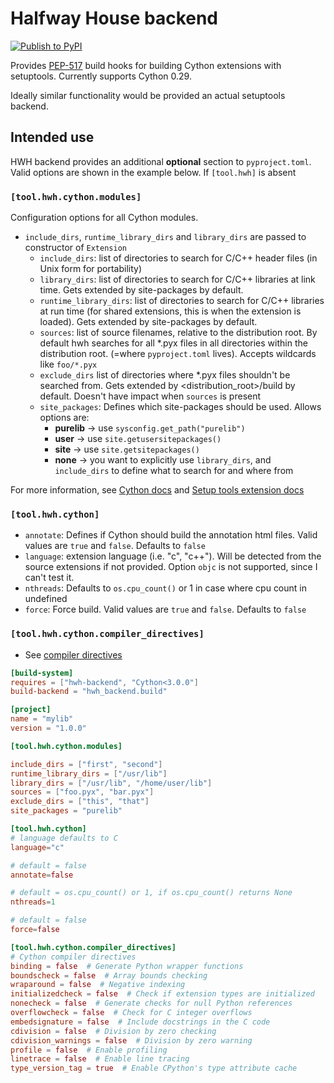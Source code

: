 # Halfway House backend

[![Publish to PyPI](https://github.com/mkgessen/hwh-backend/actions/workflows/python-publish.yml/badge.svg)](https://github.com/mkgessen/hwh-backend/actions/workflows/python-publish.yml)

Provides [PEP-517](https://peps.python.org/pep-0517/) build hooks for building
Cython extensions with setuptools. Currently supports Cython 0.29.

Ideally similar functionality would be provided an actual setuptools backend.

## Intended use

HWH backend provides an additional **optional** section to `pyproject.toml`.
Valid options are shown in the example below. If `[tool.hwh]` is absent

### `[tool.hwh.cython.modules]`

Configuration options for all Cython modules.

- `include_dirs`, `runtime_library_dirs` and `library_dirs` are passed to
  constructor of `Extension`
  - `include_dirs`: list of directories to search for C/C++ header files (in
    Unix form for portability)
  - `library_dirs`: list of directories to search for C/C++ libraries at link
    time. Gets extended by site-packages by default.
  - `runtime_library_dirs`: list of directories to search for C/C++ libraries at
    run time (for shared extensions, this is when the extension is loaded). Gets
    extended by site-packages by default.
  - `sources`: list of source filenames, relative to the distribution root. By
    default hwh searches for all *.pyx files in all directories within the
    distribution root. (=where `pyproject.toml` lives). Accepts wildcards like
    `foo/*.pyx`
  - `exclude_dirs` list of directories where *.pyx files shouldn't be searched
    from. Gets extended by <distribution_root>/build by default. Doesn't have
    impact when `sources` is present
  - `site_packages`: Defines which site-packages should be used. Allows options
    are:
    - **purelib** -> use `sysconfig.get_path("purelib")`
    - **user** -> use `site.getusersitepackages()`
    - **site** -> use `site.getsitepackages()`
    - **none** -> you want to explicitly use `library_dirs`, and `include_dirs`
      to define what to search for and where from

For more information, see
[Cython docs](https://cython.readthedocs.io/en/0.29.x/src/userguide/source_files_and_compilation.html)
and
[Setup tools extension docs](https://setuptools.pypa.io/en/latest/userguide/ext_modules.html)

### `[tool.hwh.cython]`

- `annotate`: Defines if Cython should build the annotation html files. Valid
  values are `true` and `false`. Defaults to `false`
- `language`: extension language (i.e. "c", "c++"). Will be detected from the
  source extensions if not provided. Option `objc` is not supported, since I
  can't test it.
- `nthreads`: Defaults to `os.cpu_count()` or 1 in case where cpu count in
  undefined
- `force`: Force build. Valid values are `true` and `false`. Defaults to `false`

### `[tool.hwh.cython.compiler_directives]`

- See
  [compiler directives](https://cython.readthedocs.io/en/0.29.x/src/userguide/source_files_and_compilation.html#compiler-directives)

```toml pyproject.toml
[build-system]
requires = ["hwh-backend", "Cython<3.0.0"]
build-backend = "hwh_backend.build"

[project]
name = "mylib"
version = "1.0.0"

[tool.hwh.cython.modules]

include_dirs = ["first", "second"]
runtime_library_dirs = ["/usr/lib"]
library_dirs = ["/usr/lib", "/home/user/lib"]
sources = ["foo.pyx", "bar.pyx"]
exclude_dirs = ["this", "that"]
site_packages = "purelib"

[tool.hwh.cython]
# language defaults to C
language="c"

# default = false
annotate=false

# default = os.cpu_count() or 1, if os.cpu_count() returns None
nthreads=1

# default = false
force=false

[tool.hwh.cython.compiler_directives]
# Cython compiler directives
binding = false  # Generate Python wrapper functions
boundscheck = false  # Array bounds checking
wraparound = false  # Negative indexing
initializedcheck = false  # Check if extension types are initialized
nonecheck = false  # Generate checks for null Python references
overflowcheck = false  # Check for C integer overflows
embedsignature = false  # Include docstrings in the C code
cdivision = false  # Division by zero checking
cdivision_warnings = false  # Division by zero warning
profile = false  # Enable profiling
linetrace = false  # Enable line tracing
type_version_tag = true  # Enable CPython's type attribute cache
```
